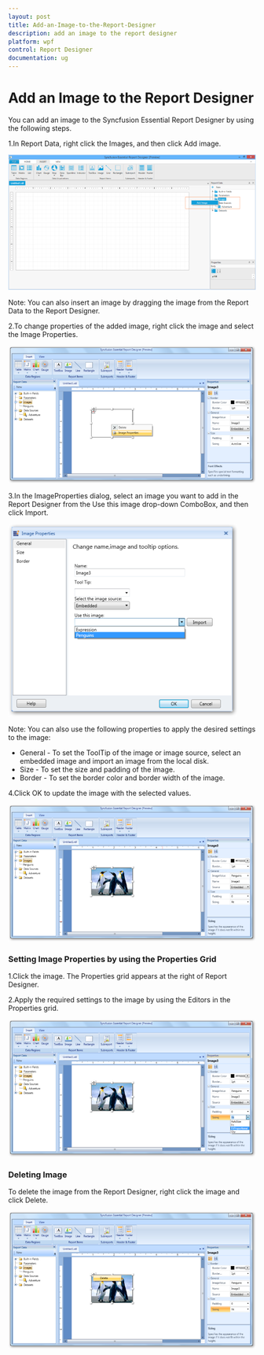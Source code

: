 ```yaml
---
layout: post
title: Add-an-Image-to-the-Report-Designer
description: add an image to the report designer
platform: wpf
control: Report Designer
documentation: ug
---
```


# Add an Image to the Report Designer

You can add an image to the Syncfusion Essential Report Designer by using the following steps.

1.In Report Data, right click the Images, and then click Add image.

![](Add-an-Image-to-the-Report-Designer_images/Add-an-Image-to-the-Report-Designer_img1.png)

Note: You can also insert an image by dragging the image from the Report Data to the Report Designer.

2.To change properties of the added image, right click the image and select the Image Properties.

![](Add-an-Image-to-the-Report-Designer_images/Add-an-Image-to-the-Report-Designer_img2.png)

3.In the ImageProperties dialog, select an image you want to add in the Report Designer from the Use this image drop-down 
ComboBox, and then click Import.

![](Add-an-Image-to-the-Report-Designer_images/Add-an-Image-to-the-Report-Designer_img3.png)

Note: You can also use the following properties to apply the desired settings to the image:

* General - To set the ToolTip of the image or image source, select an embedded image and import an image from the local disk.
* Size - To set the size and padding of the image.
* Border - To set the border color and border width of the image.

4.Click OK to update the image with the selected values.

![](Add-an-Image-to-the-Report-Designer_images/Add-an-Image-to-the-Report-Designer_img4.png)

### Setting Image Properties by using the Properties Grid

1.Click the image. The Properties grid appears at the right of Report Designer. 

2.Apply the required settings to the image by using the Editors in the Properties grid.

![](Add-an-Image-to-the-Report-Designer_images/Add-an-Image-to-the-Report-Designer_img5.png)

### Deleting Image

To delete the image from the Report Designer, right click the image and click Delete.

![](Add-an-Image-to-the-Report-Designer_images/Add-an-Image-to-the-Report-Designer_img6.png)



